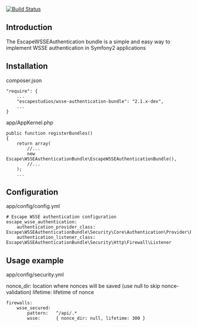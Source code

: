 [![Build Status](https://secure.travis-ci.org/escapestudios/EscapeWSSEAuthenticationBundle.png)](http://travis-ci.org/escapestudios/EscapeWSSEAuthenticationBundle)

## Introduction

The EscapeWSSEAuthentication bundle is a simple and easy way to implement WSSE authentication in Symfony2 applications

## Installation

composer.json

```
"require": {
    ...
    "escapestudios/wsse-authentication-bundle": "2.1.x-dev",
    ...
}
```

app/AppKernel.php

```
public function registerBundles()
{
    return array(
        //...
        new Escape\WSSEAuthenticationBundle\EscapeWSSEAuthenticationBundle(),
        //...
    );
    ...
```

## Configuration

app/config/config.yml

```
# Escape WSSE authentication configuration
escape_wsse_authentication:
    authentication_provider_class: Escape\WSSEAuthenticationBundle\Security\Core\Authentication\Provider\Provider
    authentication_listener_class: Escape\WSSEAuthenticationBundle\Security\Http\Firewall\Listener
```

## Usage example

app/config/security.yml

nonce_dir: location where nonces will be saved (use null to skip nonce-validation)
lifetime: lifetime of nonce

```
firewalls:
    wsse_secured:
        pattern:   ^/api/.*
        wsse:      { nonce_dir: null, lifetime: 300 } 
```
